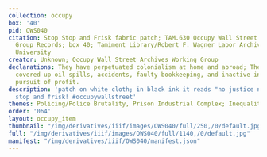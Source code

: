```yaml
---
collection: occupy
box: '40'
pid: OWS040
citation: Stop Stop and Frisk fabric patch; TAM.630 Occupy Wall Street Archives Working
  Group Records; box 40; Tamiment Library/Robert F. Wagner Labor Archives, New York
  University
creator: Unknown; Occupy Wall Street Archives Working Group
declarations: They have perpetuated colonialism at home and abroad; They have purposely
  covered up oil spills, accidents, faulty bookkeeping, and inactive ingredients in
  pursuit of profit.
description: 'patch on white cloth; in black ink it reads "no justice no peace. end
  stop and frisk! #occupywallstreet'
themes: Policing/Police Brutality, Prison Industrial Complex; Inequality and Discrimination
order: '064'
layout: occupy_item
thumbnail: "/img/derivatives/iiif/images/OWS040/full/250,/0/default.jpg"
full: "/img/derivatives/iiif/images/OWS040/full/1140,/0/default.jpg"
manifest: "/img/derivatives/iiif/OWS040/manifest.json"
---
```

